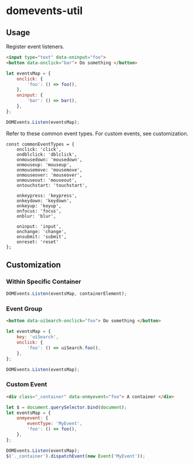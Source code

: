 domevents-util
==============

Usage
-----

Register event listeners.

```html
<input type="text" data-oninput="foo">
<button data-onclick="bar"> Do something </button>
```

```js
let eventsMap = {
    onclick: {
        'foo': () => foo(),
    },
    oninput: {
        'bar': () => bar(),
    },
};

DOMEvents.Listen(eventsMap);
```

Refer to these common event types. For custom events, see customization.

```
const commonEventTypes = {
    onclick: 'click',
    ondblclick: 'dblclick',
    onmousedown: 'mousedown',
    onmouseup: 'mouseup',
    onmousemove: 'mousemove',
    onmouseover: 'mouseover',
    onmouseout: 'mouseout',   
    ontouchstart: 'touchstart',
  
    onkeypress: 'keypress',
    onkeydown: 'keydown',
    onkeyup: 'keyup',
    onfocus: 'focus',
    onblur: 'blur',
    
    oninput: 'input',
    onchange: 'change',
    onsubmit: 'submit',
    onreset: 'reset'
};
```

Customization
-------------

### Within Specific Container

```js
DOMEvents.Listen(eventsMap, containerElement);
```

### Event Group

```html
<button data-uiSearch-onclick="foo"> Do something </button> 
```

```js
let eventsMap = {
    key: 'uiSearch',
    onclick: {
        'foo': () => uiSearch.foo(),
    },
};

DOMEvents.Listen(eventsMap);
```

### Custom Event

```html
<div class="_container" data-onmyevent="foo"> A container </div> 
```

```js
let $ = document.querySelector.bind(document);
let eventsMap = {
    onmyevent: {
        eventType: 'MyEvent',
        'foo': () => foo(),
    },
};

DOMEvents.Listen(eventsMap);
$('._container').dispatchEvent(new Event('MyEvent'));
```
